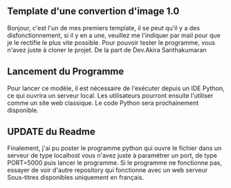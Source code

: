 ## Template d'une convertion d'image 1.0

Bonjour, c'est l'un de mes premiers template, il se peut qu'il y a des disfonctionnement, 
si il y en a une, veuillez me l'indiquer par mail pour que je le rectifie le plus vite possible.
Pour pouvoir tester le programme, vous n'avez juste à cloner le projet.
De la part de Dev.Akira Santhakumaran

## Lancement du Programme
Pour lancer ce modèle, il est nécessaire de l'exécuter depuis un IDE Python, 
ce qui ouvrira un serveur local. Les utilisateurs pourront ensuite l'utiliser comme un site web classique. 
Le code Python sera prochainement disponible.

## UPDATE du Readme
Finalement, j'ai pu poster le programme python qui ouvre le fichier dans un serveur de type localhost
vous n'avez juste à paramétrer un port, de type PORT=5000 puis lancer le programme.
Si le programme ne fonctionne pas, essayer de voir d'autre repository qui fonctionne avec un web serveur
Sous-titres disponibles uniquement en français.
